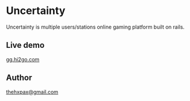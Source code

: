 # Uncertainty

Uncertainty is multiple users/stations online gaming platform built on rails.

## Live demo

[gg.hi2go.com](http://gg.hi2go.com)

## Author

thehxpax@gmail.com
